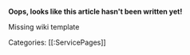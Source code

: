 **Oops, looks like this article hasn't been written yet!**

<div id="redir-link-container">Missing wiki template</div>

Categories: [[:ServicePages]]

<script type="text/javascript">
var articleName = window.location.pathname.split("/").pop().split(".")[0];
if (articleName != "MissingWikiRedirect") {
var isCategory = articleName.split("_")[0] == "Category";
if (!isCategory) {
var ghLink = "http://github.com/nicebyte/wiki/new/master/Wiki/Hmm?filename="+articleName+".md";
document.getElementById("redir-link-container").innerHTML = "Would you like to write it? Head over <a href=\""+ghLink+"\">to Github</a>!";
window.location.href = ghLink;
  } else {
  document.getElementById("redir-link-container").innerHTML = "The category " + articleName.split("_")[1] + " doesn't appear to have any pages!";
  }
}
</script>
